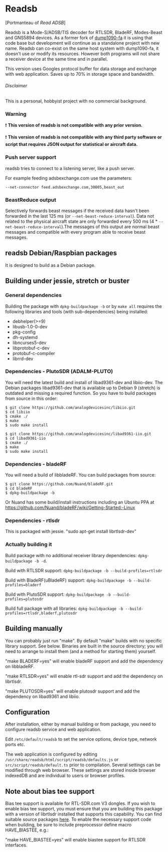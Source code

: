 # Readsb

[Portmanteau of *Read ADSB*]

Readsb is a Mode-S/ADSB/TIS decoder for RTLSDR, BladeRF, Modes-Beast and GNS5894 devices.
As a former fork of [dump1090-fa](https://github.com/flightaware/dump1090) it is using that code base
but development will continue as a standalone project with new name. Readsb can co-exist on the same
host system with dump1090-fa, it doesn't use or modify its resources. However both programs will not
share a receiver device at the same time and in parallel.

This version uses Googles protocol buffer for data storage and exchange with web application.
Saves up to 70% in storage space and bandwidth.

###### Disclaimer
This is a personal, hobbyist project with no commercial background.

### Warning

:exclamation: **This version of readsb is not compatible with any prior version.**

:exclamation: **This version of readsb is not compatible with any third party software or script that requires JSON output for statistical or aircraft data.**

### Push server support

readsb tries to connect to a listening server, like a push server.

For example feeding adsbexchange.com use the parameters:
```
--net-connector feed.adsbexchange.com,30005,beast_out
```

### BeastReduce output

Selectively forwards beast messages if the received data hasn't been forwarded in the last 125 ms (or `--net-beast-reduce-interval`).
Data not related to the physical aircraft state are only forwarded every 500 ms (4 * `--net-beast-reduce-interval`).The messages of
this output are normal beast messages and compatible with every program able to receive beast messages.

## readsb Debian/Raspbian packages

It is designed to build as a Debian package.

## Building under jessie, stretch or buster

### General dependencies

Building the package with `dpkg-buildpackage -b` or by `make all` requires the following libraries and tools (with sub-dependencies) being installed:

* debhelper(>=9)
* libusb-1.0-0-dev
* pkg-config
* dh-systemd 
* libncurses5-dev
* libprotobuf-c-dev
* protobuf-c-compiler
* librrd-dev

### Dependencies - PlutoSDR (ADALM-PLUTO)

You will need the latest build and install of libad9361-dev and libiio-dev. The Debian packages
libad9361-dev that is available up to Debian 9 (stretch) is outdated and missing a required function.
So you have to build packages from source in this order:
```
$ git clone https://github.com/analogdevicesinc/libiio.git
$ cd libiio
$ cmake ./
$ make
$ sudo make install
```

```
$ git clone https://github.com/analogdevicesinc/libad9361-iio.git
$ cd libad9361-iio
$ cmake ./
$ make
$ sudo make install
```
### Dependencies - bladeRF

You will need a build of libbladeRF. You can build packages from source:
```
$ git clone https://github.com/Nuand/bladeRF.git
$ cd bladeRF
$ dpkg-buildpackage -b
```
Or Nuand has some build/install instructions including an Ubuntu PPA
at https://github.com/Nuand/bladeRF/wiki/Getting-Started:-Linux

### Dependencies - rtlsdr

This is packaged with jessie. "sudo apt-get install librtlsdr-dev"

### Actually building it

Build package with no additional receiver library dependencies: `dpkg-buildpackage -b -d`.

Build with RTLSDR support: `dpkg-buildpackage -b --build-profiles=rtlsdr`

Build with BladeRF(uBladeRF) support: `dpkg-buildpackage -b --build-profiles=bladerf`

Build with PlutoSDR support: `dpkg-buildpackage -b --build-profiles=plutosdr`

Build full package with all libraries: `dpkg-buildpackage -b --build-profiles=rtlsdr,bladerf,plutosdr`

## Building manually

You can probably just run "make". By default "make" builds with no specific library support. See below.
Binaries are built in the source directory; you will need to arrange to
install them (and a method for starting them) yourself.

"make BLADERF=yes" will enable bladeRF support and add the dependency on
libbladeRF.

"make RTLSDR=yes" will enable rtl-sdr support and add the dependency on
librtlsdr.

"make PLUTOSDR=yes" will enable plutosdr support and add the dependency on
libad9361 and libiio.

## Configuration

After installation, either by manual building or from package, you need to configure readsb service and web application.

Edit `/etc/default/readsb` to set the service options, device type, network ports etc.

The web application is configured by editing `/usr/share/readsb/html/script/readsb/defaults.js` or `src/script/readsb/default.ts`
prior to compilation. Several settings can be modified through web browser. These settings are stored inside browser indexedDB
and are individual to users or browser profiles.

## Note about bias tee support

Bias tee support is available for RTL-SDR.com V3 dongles. If you wish to enable bias tee support,
you must ensure that you are building this package with a version of librtlsdr installed that supports this capability.
You can find suitable source packages [here](https://github.com/librtlsdr/librtlsdr). To enable the necessary
support code when building, be sure to include preprocessor define macro HAVE_BIASTEE, e.g.:

"make HAVE_BIASTEE=yes" will enable biastee support for RTLSDR interfaces.
